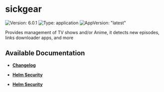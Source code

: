# sickgear

![Version: 6.0.1](https://img.shields.io/badge/Version-6.0.1-informational?style=flat-square) ![Type: application](https://img.shields.io/badge/Type-application-informational?style=flat-square) ![AppVersion: "latest"](https://img.shields.io/badge/AppVersion-"latest"-informational?style=flat-square)

Provides management of TV shows and/or Anime, it detects new episodes, links downloader apps, and more

## Available Documentation

- [**Changelog**](CHANGELOG)

- [**Helm Security**](container-security)

- [**Helm Security**](helm-security)

